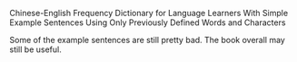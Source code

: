 Chinese-English Frequency Dictionary for Language Learners
With Simple Example Sentences Using Only Previously Defined Words and Characters

Some of the example sentences are still pretty bad. The book overall may still be useful.
